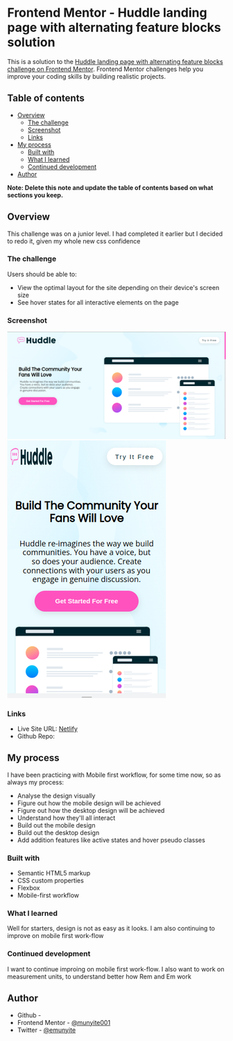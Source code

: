# Frontend Mentor - Huddle landing page with alternating feature blocks solution

This is a solution to the [Huddle landing page with alternating feature blocks challenge on Frontend Mentor](https://www.frontendmentor.io/challenges/huddle-landing-page-with-alternating-feature-blocks-5ca5f5981e82137ec91a5100). Frontend Mentor challenges help you improve your coding skills by building realistic projects. 

## Table of contents

- [Overview](#overview)
  - [The challenge](#the-challenge)
  - [Screenshot](#screenshot)
  - [Links](#links)
- [My process](#my-process)
  - [Built with](#built-with)
  - [What I learned](#what-i-learned)
  - [Continued development](#continued-development)
- [Author](#author)

**Note: Delete this note and update the table of contents based on what sections you keep.**

## Overview
This challenge was on a junior level. I had completed it earlier but I decided to redo it, given my whole new css confidence

### The challenge

Users should be able to:

- View the optimal layout for the site depending on their device's screen size
- See hover states for all interactive elements on the page

### Screenshot

![Desktop Design](./Screenshots/Desktop%20Design.png)
![Mobile Design](./Screenshots/Mobile%20Design.png)

### Links

- Live Site URL: [Netlify](https://huddle-landing-page-fr.netlify.app)
- Github Repo: [](https://github.com/munyite001/Huddle-Landing-Page)

## My process
I have been practicing with Mobile first workflow, for some time now, so as always my process:
- Analyse the design visually
- Figure out how the mobile design will be achieved
- Figure out how the desktop design will be achieved
- Understand how they'll all interact
- Build out the mobile design
- Build out the desktop design
- Add addition features like active states and hover pseudo classes

### Built with

- Semantic HTML5 markup
- CSS custom properties
- Flexbox
- Mobile-first workflow

### What I learned

Well for starters, design is not as easy as it looks.
 I am also continuing to improve on mobile first work-flow


### Continued development

I want to continue improing on mobile first work-flow.
I also want to work on measurement units, to understand better how Rem and Em work


## Author

- Github - [](https://github.com/munyite001)
- Frontend Mentor - [@munyite001](https://www.frontendmentor.io/profile/munyite001)
- Twitter - [@emunyite](https://www.twitter.com/emunyite)
